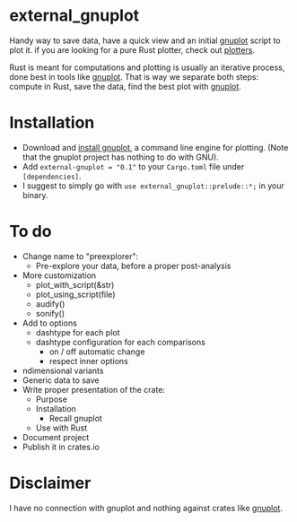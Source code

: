 # external_gnuplot
Handy way to save data, have a quick view and an initial [gnuplot](http://www.gnuplot.info/) script to plot it. 
if you are looking for a pure Rust plotter, check out [plotters](https://crates.io/crates/plotters).



Rust is meant for computations and plotting is usually an iterative process, done best in tools like [gnuplot](http://www.gnuplot.info/). That is way we separate both steps: compute in Rust, save the data, find the best plot with [gnuplot](http://www.gnuplot.info/). 



# Installation

- Download and [install gnuplot](http://www.gnuplot.info/download.html), a command line engine for plotting. (Note that the gnuplot project has nothing to do with GNU).
- Add ``external-gnuplot = "0.1"`` to your ``Cargo.toml`` file under ``[dependencies]``.
- I suggest to simply go with ``use external_gnuplot::prelude::*;`` in your binary.



# To do

- Change name to "preexplorer": 
  - Pre-explore your data, before a proper post-analysis
- More customization
  - plot_with_script(&str)
  - plot_using_script(file)
  - audify()
  - sonify()
- Add to options
  - dashtype for each plot
  - dashtype configuration for each comparisons
    - on / off automatic change
    - respect inner options
- ndimensional variants
- Generic data to save
- Write proper presentation of the crate:
  - Purpose
  - Installation
    - Recall gnuplot
  - Use with Rust
- Document project
- Publish it in crates.io



# Disclaimer

I have no connection with gnuplot and nothing against crates like [gnuplot](https://docs.rs/gnuplot/0.0.32/gnuplot/). 
